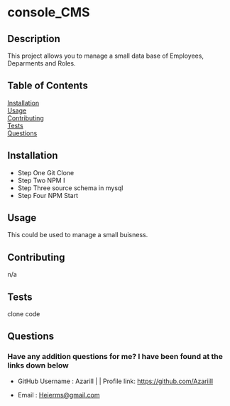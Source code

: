 # console_CMS 

  ## Description
  This project allows you to manage a small data base of Employees, Deparments and Roles. 

  ## Table of Contents
  [Installation](#installation)<br>
  [Usage](#usage)<br>
  [Contributing](#contributing)<br>
  [Tests](#tests)<br>
  [Questions](#questions)<br>

  ## Installation
  
     
* Step One Git Clone<br>
* Step Two NPM I<br>
* Step Three source schema in mysql<br>
* Step Four NPM Start<br>
  

  
## Usage
  This could be used to manage a small buisness.
  
  
  
## Contributing
  n/a
  
## Tests
  clone code 
  
## Questions
  
### Have any addition questions for me? I have been found at the links down below<br>
  
- GitHub Username : Azarill | | Profile link: https://github.com/Azariill<br>
  
- Email : Heierms@gmail.com
